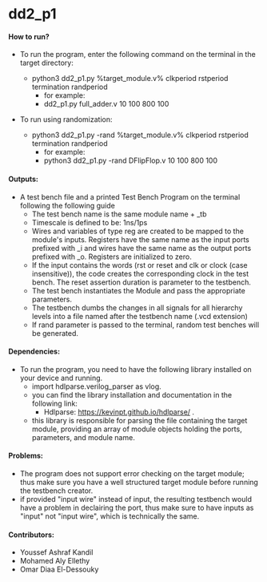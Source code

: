 # dd2_p1

#### How to run?
 - To run the program, enter the following command on the terminal in the target directory:

    - python3 dd2_p1.py %target_module.v% clkperiod rstperiod termination randperiod
      - for example:
      - dd2_p1.py full_adder.v 10 100 800 100

- To run using randomization:

   - python3 dd2_p1.py -rand  %target_module.v% clkperiod rstperiod termination randperiod
      - for example:
      - python3 dd2_p1.py -rand DFlipFlop.v 10 100 800 100

#### Outputs:
 
- A test bench file and a printed Test Bench Program on the terminal following the following guide
    - The test bench name is the same module name + _tb
    - Timescale is defined to be: 1ns/1ps
    - Wires and variables of type reg are created to be mapped to the module's inputs. Registers have the same name as the input ports prefixed with _i and wires have the same name as the output ports prefixed with _o. Registers are initialized to zero.
    - If the input contains the words (rst or reset and clk or clock (case insensitive)), the code creates the corresponding clock in the test bench. The reset assertion duration is parameter to the testbench.
    - The test bench instantiates the Module and pass the appropriate parameters.
    - The testbench dumbs the changes in all signals for all hierarchy levels into a file named after the testbench name (.vcd extension)
    - If rand parameter is passed to the terminal, random test benches will be generated.

#### Dependencies:
- To run the program, you need to have the following library installed on your device and running.
    - import hdlparse.verilog_parser as vlog.
    - you can find the library installation and documentation in the following link:
        + Hdlparse: https://kevinpt.github.io/hdlparse/ .
    - this library is responsible for parsing the file containing the target module, providing an array of module   objects holding the ports, parameters, and module name.


#### Problems:
- The program does not support error checking on the target module; thus make sure you have a well structured target module before running the testbench creator.
- if provided "input wire" instead of input, the resulting testbench would have a problem in declairing the port, thus make sure to have inputs as "input" not "input wire", which is technically the same.

#### Contributors:
- Youssef Ashraf Kandil
- Mohamed Aly Ellethy
- Omar Diaa El-Dessouky